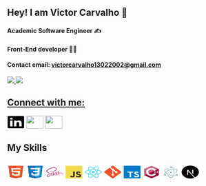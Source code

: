## Hey! I am Victor Carvalho 👋
#### Academic Software Engineer :writing_hand:
#### Front-End developer :technologist:
#### Contact email: victorcarvalho13022002@gmail.com
<div>
  <a href="https://github.com/vitugc1">
  <img height="180em" src="https://github-readme-stats.vercel.app/api?username=vitugc1&show_icons=true&theme=dark&include_all_commits=true&count_private=true"/>
  <img height="180em" src="https://github-readme-stats.vercel.app/api/top-langs/?username=vitugc1&layout=compact&langs_count=16&theme=dark"/>
<div>
<div>
    <h2>Connect with me:</h2>
    <a href="https://www.linkedin.com/in/victor-carvalho-1732451b4/"><img height="30px" width="40px" src="https://raw.githubusercontent.com/devicons/devicon/master/icons/linkedin/linkedin-plain.svg"  /></a>
    <a href="https://web.facebook.com/profile.php?id=100011355939177"><img height="30px" width="40px" src="https://camo.githubusercontent.com/68395a7b109c74c379a2e19b46e78a7df724c05e8a35df5b2d4a85d3b6cb5369/68747470733a2f2f63646e2e6a7364656c6976722e6e65742f6e706d2f73696d706c652d69636f6e7340332e302e312f69636f6e732f66616365626f6f6b2e737667" /></a>
    <a href="https://www.instagram.com/vitucode/?hl=pt-br"><img height="30px" width="40px" src="https://camo.githubusercontent.com/aecaf87326884e8b0466bb799265a13fee7586246ebda3e066cb7fad82a1fd23/68747470733a2f2f63646e2e6a7364656c6976722e6e65742f6e706d2f73696d706c652d69636f6e7340332e302e312f69636f6e732f696e7374616772616d2e737667"/></a>
 </div>
 <div>
   <h2>My Skills<h2>
   <img src="https://raw.githubusercontent.com/devicons/devicon/master/icons/html5/html5-original.svg" height="30px" width="40px"style="display: inline-block;" />
   <img src="https://raw.githubusercontent.com/devicons/devicon/master/icons/css3/css3-original.svg" height="30px" width="40px"style="display: inline-block;" />
   <img src="https://raw.githubusercontent.com/devicons/devicon/master/icons/sass/sass-original.svg" height="30px" width="40px"style="display: inline-block;" />
   <img src="https://raw.githubusercontent.com/devicons/devicon/master/icons/javascript/javascript-original.svg" height="30px" width="40px"style="display: inline-block;" />
   <img src="https://raw.githubusercontent.com/devicons/devicon/master/icons/react/react-original.svg" height="30px" width="40px"style="display: inline-block;" />
   <img src="https://raw.githubusercontent.com/devicons/devicon/master/icons/git/git-original.svg" height="30px" width="40px" />
   <img src="https://raw.githubusercontent.com/devicons/devicon/master/icons/typescript/typescript-original.svg" height="30px" width="40px" />
     <img height="30px" width="40px" src="https://raw.githubusercontent.com/devicons/devicon/master/icons/cplusplus/cplusplus-original.svg" />
   <img height="30px" width="40px" src="https://raw.githubusercontent.com/devicons/devicon/master/icons/electron/electron-original.svg" />
   <img height="30px" width="40px" src="https://raw.githubusercontent.com/devicons/devicon/master/icons/nextjs/nextjs-original.svg" />
 </div>
 
 
  
      







  
 
   
    
  






